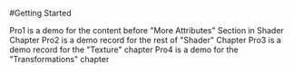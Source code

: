 #Getting Started

Pro1 is a demo for the content before "More Attributes" Section in Shader Chapter
Pro2 is a demo record for the rest of "Shader" Chapter
Pro3 is a demo record for the "Texture" chapter
Pro4 is a demo for the "Transformations" chapter

